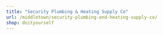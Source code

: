 ```yaml
---
title: "Security Plumbing & Heating Supply Co"
url: /middletown/security-plumbing-and-heating-supply-co/
shop: doityourself
---
```

